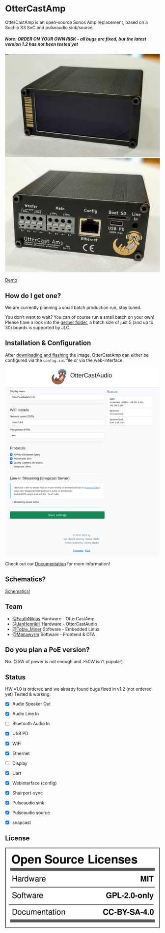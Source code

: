 # OtterCastAmp

OtterCastAmp is an open-source Sonos Amp replacement, based on a Sochip S3 SoC and pulseaudio sink/source.

##### Note: ORDER ON YOUR OWN RISK - all bugs are fixed, but the latest version 1.2 has not been tested yet

![](images/f.jpg)
![](images/b.jpg)


[Demo](https://twitter.com/Toble_Miner/status/1360255162682638337)

## How do I get one?

We are currently planning a small batch production run, stay tuned.

You don't want to wait? You can of course run a small batch on your own! Please have a look into the [gerber folder](/gerber_v1.2), a batch size of just 5 (and up to 30) boards is supported by JLC.

## Installation & Configuration

After [downloading and flashing](https://cast.otter.jetzt/docs/firmware/#download-ready-made-images) the image, OtterCastAmp can either be configured via the `config.ini` file or via the web-interface.

![](images/w.jpeg)

Check out our [Documentation](https://cast.otter.jetzt/docs/) for more information!

## Schematics?

[Schematics!](/schematic_V1.2/OtterCastAmp.pdf)

## Team

 - [@FauthNiklas](https://twitter.com/FauthNiklas) Hardware - OtterCastAmp
 - [@JanHenrikH](https://twitter.com/JanHenrikH) Hardware - OtterCastAudio
 - [@Toble_Miner](https://twitter.com/Toble_Miner) Software - Embedded Linux
 - [@Manawyrm](https://twitter.com/Manawyrm) Software - Frontend & OTA


## Do you plan a PoE version?

No.
(25W of power is not enough and >50W isn't popular)

## Status

HW v1.0 is ordered and we already found bugs fixed in v1.2 (not ordered yet)
Tested & working:

 - [x] Audio Speaker Out
 - [x] Audio Line In
 - [ ] Bluetooth Audio In
 - [x] USB PD
 - [x] WiFi
 - [x] Ethernet
 - [ ] Display
 - [x] Uart

 - [x] Webinterface (config)
 - [x] Shairport-sync
 - [x] Pulseaudio sink
 - [x] Pulseaudio source
 - [x] snapcast

## License

![MIT Licensed HW](images/license.png)

